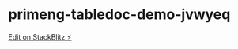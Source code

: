 # primeng-tabledoc-demo-jvwyeq

[Edit on StackBlitz ⚡️](https://stackblitz.com/edit/primeng-tabledoc-demo-jvwyeq)